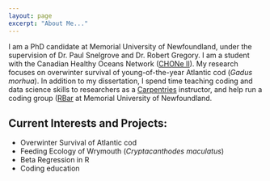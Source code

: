 ```yaml
---
layout: page
excerpt: "About Me..."
---
```


I am a PhD candidate at Memorial University of Newfoundland, 
under the supervision of Dr. Paul Snelgrove and Dr. Robert 
Gregory. I am a student with the Canadian Healthy Oceans 
Network ([CHONe II](https://chone2.ca)). My research focuses on 
overwinter survival of young-of-the-year Atlantic cod (*Gadus 
morhua*). In addition to my dissertation, I spend time teaching 
coding and data science skills to researchers as a 
[Carpentries](https://carpentries.org) instructor, and help run 
a coding group 
([RBar](https://daniellequinn.github.io/RBarMUN/) at Memorial 
University of Newfoundland.

## Current Interests and Projects:

- Overwinter Survival of Atlantic cod
- Feeding Ecology of Wrymouth (*Cryptacanthodes maculatus*)
- Beta Regression in R
- Coding education
